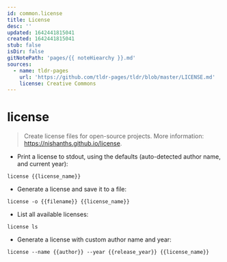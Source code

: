 ```yaml
---
id: common.license
title: License
desc: ''
updated: 1642441815041
created: 1642441815041
stub: false
isDir: false
gitNotePath: 'pages/{{ noteHiearchy }}.md'
sources:
  - name: tldr-pages
    url: 'https://github.com/tldr-pages/tldr/blob/master/LICENSE.md'
    license: Creative Commons
---
```

# license

> Create license files for open-source projects.
> More information: <https://nishanths.github.io/license>.

- Print a license to stdout, using the defaults (auto-detected author name, and current year):

`license {{license_name}}`

- Generate a license and save it to a file:

`license -o {{filename}} {{license_name}}`

- List all available licenses:

`license ls`

- Generate a license with custom author name and year:

`license --name {{author}} --year {{release_year}} {{license_name}}`

